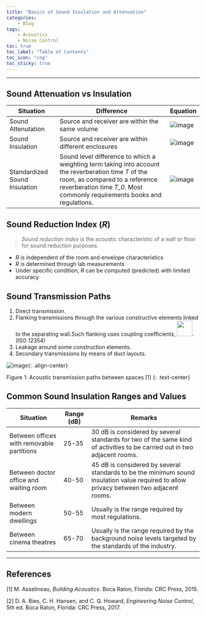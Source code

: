```yaml
---
title: "Basics of Sound Insulation and Attenuation"
categories:
    - Blog
tags:
    - Acoustics
    - Noise Control
toc: true
toc_label: "Table of Contents"
toc_icon: "cog"
toc_sticky: true
---
```


---

## Sound Attenuation vs Insulation

| Situation | Difference | Equation |
|-----------|------------|----------|
| Sound Attenutation | Source and receiver are within the same volume | ![image](https://user-images.githubusercontent.com/79191009/162873100-aa181f9b-0334-41c3-9c9e-5d60ca639296.png) |
| Sound Insulation | Source and receiver are within different enclosures | ![image](https://user-images.githubusercontent.com/79191009/162875779-e76f868d-5c1d-49d7-be84-cb31f901659d.png) |
| Standardized Sound Insulation | Sound level difference to which a weighting term taking into account the reverberation time *T* of the room, as compared to a reference reverberation time *T_0*. Most commonly requirements books and regulations. | ![image](https://user-images.githubusercontent.com/79191009/162876640-f4904995-bc2f-42c3-ba6c-de5769e92055.png) |

## Sound Reduction Index (*R*)

> *Sound reduction index* is the acoustic characteristic of a wall or floor for sound reduction purposes.

- *R* is independent of the room and envelope characteristics
- *R* is determined through lab measurements
- Under specific condition, *R* can be computed (predicted) with limited accuracy

## Sound Transmission Paths

1. Direct transmission.
2. Flanking transmissions through the various constructive elements linked to the separating wall.Such flanking uses coupling coefficients, <img src = "https://user-images.githubusercontent.com/79191009/162877510-d897ed1c-4286-4b77-b6da-fcd8dfe9a7a4.png" width = "40" height = "40">. (ISO 12354)
3. Leakage around some construction elements.
4. Secondary transmissions by means of duct layouts.

![image](https://user-images.githubusercontent.com/79191009/162876879-82f6f0cd-30a0-424c-a4f1-8f2f0805df9e.png){: .align-center}

Figure 1: Acoustic transmission paths between spaces [1] {: .text-center}

## Common Sound Insulation Ranges and Values

| Situation | Range (dB) | Remarks |
|-----------|------------|------------|
| Between offices with removable partitions | 25-35 | 30 dB is considered by several standards for two of the same kind of activities to be carried out in two adjacent rooms. |
| Between doctor office and waiting room | 40-50 | 45 dB is considered by several standards to be the minimum sound insulation value required to allow privacy between two adjacent rooms. |
| Between modern dwellings | 50-55 | Usually is the range required by most regulations. |
| Between cinema theatres | 65-70 | Usually is the range required by the background noise levels targeted by the standards of the industry. |

---
## References
[1] M. Asselineau, *Building Acoustics*. Boca Raton, Florida: CRC Press, 2015.

[2] D. A. Bies, C. H. Hansen, and C. Q. Howard, *Engineering Noise Control*, 5th ed. Boca Raton, Florida: CRC Press, 2017.
